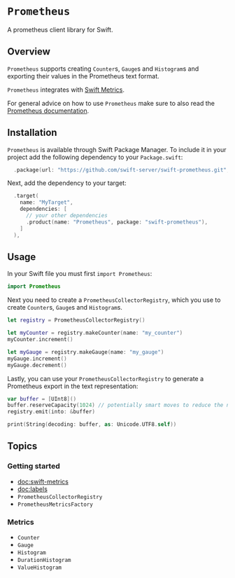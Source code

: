 # ``Prometheus``

A prometheus client library for Swift.

## Overview

``Prometheus`` supports creating ``Counter``s, ``Gauge``s and ``Histogram``s and exporting their
values in the Prometheus text format.

``Prometheus`` integrates with [Swift Metrics](doc:swift-metrics).

For general advice on how to use `Prometheus` make sure to also read the [Prometheus documentation][prometheus-docs].

## Installation

``Prometheus`` is available through Swift Package Manager. To include it in your project add the 
following dependency to your `Package.swift`:

```swift
  .package(url: "https://github.com/swift-server/swift-prometheus.git", from: "2.0.0")
```

Next, add the dependency to your target:

```swift
  .target(
    name: "MyTarget",
    dependencies: [
      // your other dependencies
      .product(name: "Prometheus", package: "swift-prometheus"),
    ]
  ),
```

## Usage

In your Swift file you must first `import Prometheus`:

```swift
import Prometheus
```

Next you need to create a ``PrometheusCollectorRegistry``, which you use to create ``Counter``s, 
``Gauge``s and ``Histogram``s.

```swift
let registry = PrometheusCollectorRegistry()

let myCounter = registry.makeCounter(name: "my_counter")
myCounter.increment()

let myGauge = registry.makeGauge(name: "my_gauge")
myGauge.increment()
myGauge.decrement()
```

Lastly, you can use your ``PrometheusCollectorRegistry`` to generate a Prometheus export in the 
text representation:

```swift
var buffer = [UInt8]()
buffer.reserveCapacity(1024) // potentially smart moves to reduce the number of reallocations
registry.emit(into: &buffer)

print(String(decoding: buffer, as: Unicode.UTF8.self))
```

## Topics

### Getting started

- <doc:swift-metrics>
- <doc:labels>
- ``PrometheusCollectorRegistry``
- ``PrometheusMetricsFactory``


### Metrics

- ``Counter``
- ``Gauge``
- ``Histogram``
- ``DurationHistogram``
- ``ValueHistogram``

[prometheus-docs]: https://prometheus.io/docs/introduction/overview/
